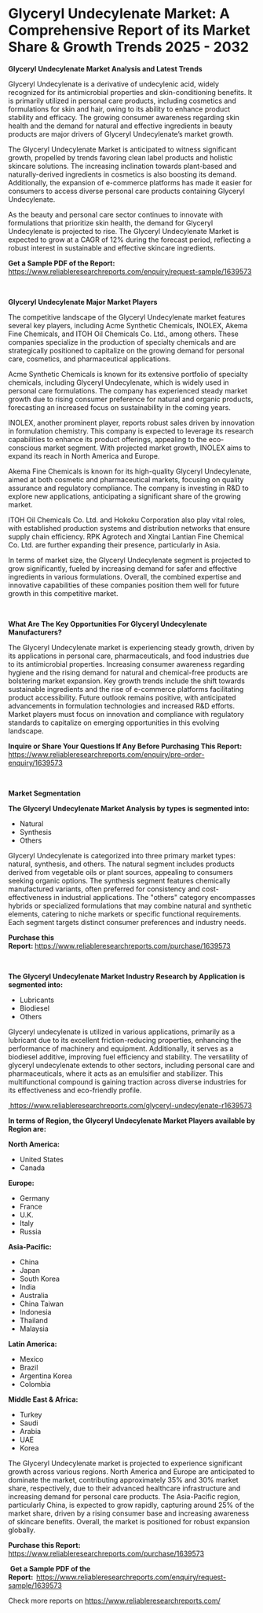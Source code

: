 <p><h1>Glyceryl Undecylenate Market: A Comprehensive Report of its Market Share & Growth Trends 2025 - 2032</h1></p><p><strong>Glyceryl Undecylenate Market Analysis and Latest Trends</strong></p>
<p><p>Glyceryl Undecylenate is a derivative of undecylenic acid, widely recognized for its antimicrobial properties and skin-conditioning benefits. It is primarily utilized in personal care products, including cosmetics and formulations for skin and hair, owing to its ability to enhance product stability and efficacy. The growing consumer awareness regarding skin health and the demand for natural and effective ingredients in beauty products are major drivers of Glyceryl Undecylenate’s market growth.</p><p>The Glyceryl Undecylenate Market is anticipated to witness significant growth, propelled by trends favoring clean label products and holistic skincare solutions. The increasing inclination towards plant-based and naturally-derived ingredients in cosmetics is also boosting its demand. Additionally, the expansion of e-commerce platforms has made it easier for consumers to access diverse personal care products containing Glyceryl Undecylenate.</p><p>As the beauty and personal care sector continues to innovate with formulations that prioritize skin health, the demand for Glyceryl Undecylenate is projected to rise. The Glyceryl Undecylenate Market is expected to grow at a CAGR of 12% during the forecast period, reflecting a robust interest in sustainable and effective skincare ingredients.</p></p>
<p><strong>Get a Sample PDF of the Report:&nbsp;</strong> <a href="https://www.reliableresearchreports.com/enquiry/request-sample/1639573?utm_campaign=3110&utm_medium=2&utm_source=Github&utm_content=ia&utm_term=02042025&utm_id=glyceryl-undecylenate">https://www.reliableresearchreports.com/enquiry/request-sample/1639573</a></p>
<p>&nbsp;</p>
<p><strong>Glyceryl Undecylenate Major Market Players</strong></p>
<p><p>The competitive landscape of the Glyceryl Undecylenate market features several key players, including Acme Synthetic Chemicals, INOLEX, Akema Fine Chemicals, and ITOH Oil Chemicals Co. Ltd., among others. These companies specialize in the production of specialty chemicals and are strategically positioned to capitalize on the growing demand for personal care, cosmetics, and pharmaceutical applications.</p><p>Acme Synthetic Chemicals is known for its extensive portfolio of specialty chemicals, including Glyceryl Undecylenate, which is widely used in personal care formulations. The company has experienced steady market growth due to rising consumer preference for natural and organic products, forecasting an increased focus on sustainability in the coming years.</p><p>INOLEX, another prominent player, reports robust sales driven by innovation in formulation chemistry. This company is expected to leverage its research capabilities to enhance its product offerings, appealing to the eco-conscious market segment. With projected market growth, INOLEX aims to expand its reach in North America and Europe.</p><p>Akema Fine Chemicals is known for its high-quality Glyceryl Undecylenate, aimed at both cosmetic and pharmaceutical markets, focusing on quality assurance and regulatory compliance. The company is investing in R&D to explore new applications, anticipating a significant share of the growing market.</p><p>ITOH Oil Chemicals Co. Ltd. and Hokoku Corporation also play vital roles, with established production systems and distribution networks that ensure supply chain efficiency. RPK Agrotech and Xingtai Lantian Fine Chemical Co. Ltd. are further expanding their presence, particularly in Asia.</p><p>In terms of market size, the Glyceryl Undecylenate segment is projected to grow significantly, fueled by increasing demand for safer and effective ingredients in various formulations. Overall, the combined expertise and innovative capabilities of these companies position them well for future growth in this competitive market.</p></p>
<p>&nbsp;</p>
<p><strong>What Are The Key Opportunities For Glyceryl Undecylenate Manufacturers?</strong></p>
<p><p>The Glyceryl Undecylenate market is experiencing steady growth, driven by its applications in personal care, pharmaceuticals, and food industries due to its antimicrobial properties. Increasing consumer awareness regarding hygiene and the rising demand for natural and chemical-free products are bolstering market expansion. Key growth trends include the shift towards sustainable ingredients and the rise of e-commerce platforms facilitating product accessibility. Future outlook remains positive, with anticipated advancements in formulation technologies and increased R&D efforts. Market players must focus on innovation and compliance with regulatory standards to capitalize on emerging opportunities in this evolving landscape.</p></p>
<p><strong>Inquire or Share Your Questions If Any Before Purchasing This Report:</strong> <a href="https://www.reliableresearchreports.com/enquiry/pre-order-enquiry/1639573?utm_campaign=3110&utm_medium=2&utm_source=Github&utm_content=ia&utm_term=02042025&utm_id=glyceryl-undecylenate">https://www.reliableresearchreports.com/enquiry/pre-order-enquiry/1639573</a></p>
<p>&nbsp;</p>
<p><strong>Market Segmentation</strong></p>
<p><strong>The Glyceryl Undecylenate Market Analysis by types is segmented into:</strong></p>
<p><ul><li>Natural</li><li>Synthesis</li><li>Others</li></ul></p>
<p><p>Glyceryl Undecylenate is categorized into three primary market types: natural, synthesis, and others. The natural segment includes products derived from vegetable oils or plant sources, appealing to consumers seeking organic options. The synthesis segment features chemically manufactured variants, often preferred for consistency and cost-effectiveness in industrial applications. The "others" category encompasses hybrids or specialized formulations that may combine natural and synthetic elements, catering to niche markets or specific functional requirements. Each segment targets distinct consumer preferences and industry needs.</p></p>
<p><strong>Purchase this Report:&nbsp;</strong><a href="https://www.reliableresearchreports.com/purchase/1639573?utm_campaign=3110&utm_medium=2&utm_source=Github&utm_content=ia&utm_term=02042025&utm_id=glyceryl-undecylenate">https://www.reliableresearchreports.com/purchase/1639573</a></p>
<p>&nbsp;</p>
<p><strong>The Glyceryl Undecylenate Market Industry Research by Application is segmented into:</strong></p>
<p><ul><li>Lubricants</li><li>Biodiesel</li><li>Others</li></ul></p>
<p><p>Glyceryl undecylenate is utilized in various applications, primarily as a lubricant due to its excellent friction-reducing properties, enhancing the performance of machinery and equipment. Additionally, it serves as a biodiesel additive, improving fuel efficiency and stability. The versatility of glyceryl undecylenate extends to other sectors, including personal care and pharmaceuticals, where it acts as an emulsifier and stabilizer. This multifunctional compound is gaining traction across diverse industries for its effectiveness and eco-friendly profile.</p></p>
<p><a href="https://www.reliableresearchreports.com/glyceryl-undecylenate-r1639573?utm_campaign=3110&utm_medium=2&utm_source=Github&utm_content=ia&utm_term=02042025&utm_id=glyceryl-undecylenate">&nbsp;https://www.reliableresearchreports.com/glyceryl-undecylenate-r1639573</a></p>
<p><strong>In terms of Region, the Glyceryl Undecylenate Market Players available by Region are:</strong></p>
<p>
    <p> <strong> North America: </strong>
        <ul>
            <li>United States</li>
            <li>Canada</li>
        </ul>
        </p> 
    <p> <strong> Europe: </strong>
        <ul>
            <li>Germany</li>
            <li>France</li>
            <li>U.K.</li>
            <li>Italy</li>
            <li>Russia</li>
        </ul>
        </p> 
    <p> <strong> Asia-Pacific: </strong>
        <ul>
            <li>China</li>
            <li>Japan</li>
            <li>South Korea</li>
            <li>India</li>
            <li>Australia</li>
            <li>China Taiwan</li>
            <li>Indonesia</li>
            <li>Thailand</li>
            <li>Malaysia</li>
        </ul>
        </p> 
    <p> <strong> Latin America: </strong>
        <ul>
            <li>Mexico</li>
            <li>Brazil</li>
            <li>Argentina Korea</li>
            <li>Colombia</li>
        </ul>
        </p> 
    <p> <strong> Middle East & Africa: </strong>
        <ul>
            <li>Turkey</li>
            <li>Saudi</li>
            <li>Arabia</li>
            <li>UAE</li>
            <li>Korea</li>
        </ul>
    </p>
    </p>
<p><p>The Glyceryl Undecylenate market is projected to experience significant growth across various regions. North America and Europe are anticipated to dominate the market, contributing approximately 35% and 30% market share, respectively, due to their advanced healthcare infrastructure and increasing demand for personal care products. The Asia-Pacific region, particularly China, is expected to grow rapidly, capturing around 25% of the market share, driven by a rising consumer base and increasing awareness of skincare benefits. Overall, the market is positioned for robust expansion globally.</p></p>
<p><strong>Purchase this Report: </strong><a href="https://www.reliableresearchreports.com/purchase/1639573?utm_campaign=3110&utm_medium=2&utm_source=Github&utm_content=ia&utm_term=02042025&utm_id=glyceryl-undecylenate">https://www.reliableresearchreports.com/purchase/1639573</a></p>
<p>&nbsp;<strong>Get a Sample PDF of the Report:&nbsp;&nbsp;</strong><a href="https://www.reliableresearchreports.com/enquiry/request-sample/1639573?utm_campaign=3110&utm_medium=2&utm_source=Github&utm_content=ia&utm_term=02042025&utm_id=glyceryl-undecylenate">https://www.reliableresearchreports.com/enquiry/request-sample/1639573</a></p>
<p><strong></strong></p>
<p>Check more reports on <a href="https://www.reliableresearchreports.com/?utm_campaign=3110&utm_medium=2&utm_source=Github&utm_content=ia&utm_term=02042025&utm_id=glyceryl-undecylenate">https://www.reliableresearchreports.com/</a></p>